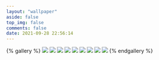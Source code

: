 ```yaml
---
layout: "wallpaper"
aside: false
top_img: false
comments: false
date: 2021-09-28 22:56:14
---
```


{% gallery %}
![](https://cdnb.artstation.com/p/assets/images/images/025/790/415/large/jinhui-zhang-2019828-211452.jpg)
![](https://cdnb.artstation.com/p/assets/images/images/025/790/417/large/jinhui-zhang-2019828-211516.jpg)
![](https://cdna.artstation.com/p/assets/images/images/025/790/872/large/jinhui-zhang-ocean01-00-00-17-20200415-154436.jpg)
![](https://cdna.artstation.com/p/assets/images/images/025/790/924/large/jinhui-zhang-ocean01-00-00-05-20200415-154515.jpg)
![](https://cdnb.artstation.com/p/assets/images/images/025/790/925/large/jinhui-zhang-ocean01-00-00-08-20200415-154553.jpg)
![](https://cdnb.artstation.com/p/assets/images/images/025/790/927/large/jinhui-zhang-ocean01-00-00-10-20200415-154531.jpg)
![](https://cdnb.artstation.com/p/assets/images/images/027/957/739/large/jinhui-zhang-ao.jpg)
![](https://cdna.artstation.com/p/assets/images/images/027/957/762/large/jinhui-zhang-wire.jpg)
![](https://cdna.artstation.com/p/assets/images/images/027/957/792/large/jinhui-zhang-aowire.jpg)
{% endgallery %}

